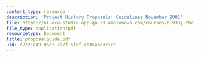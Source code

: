 ```yaml
---
content_type: resource
description: 'Project History Proposals: Guidelines November 2001'
file: https://ol-ocw-studio-app-qa.s3.amazonaws.com/courses/6-933j-the-structure-of-engineering-revolutions-fall-2001/c2c21e4905d71a7f5f8fcb45a68371cc_proposalguide.pdf
file_type: application/pdf
resourcetype: Document
title: proposalguide.pdf
uid: c2c21e49-05d7-1a7f-5f8f-cb45a68371cc
---
```

